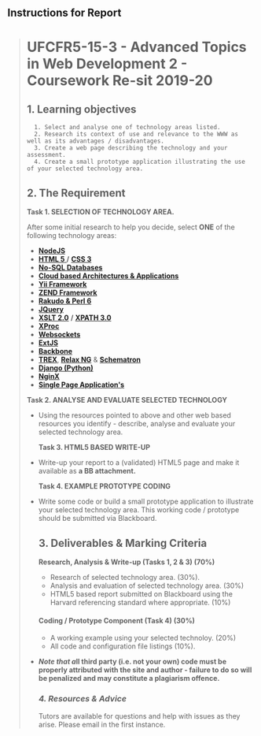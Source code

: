 ## Instructions for Report

> # UFCFR5-15-3 - Advanced Topics in Web Development 2 - Coursework Re-sit 2019-20
>
> ## 1. Learning objectives
>
>       1. Select and analyse one of technology areas listed.
>       2. Research its context of use and relevance to the WWW as well as its advantages / disadvantages.
>       3. Create a web page describing the technology and your assessment.
>       4. Create a small prototype application illustrating the use of your selected technology area.
>
>    ## 2. The Requirement
>
>    **Task 1. SELECTION OF TECHNOLOGY AREA.**
>
>    After some initial research to help you decide, select **ONE** of the following technology areas:
>
>    - [**NodeJS**](http://nodejs.org/)
>    - [**HTML 5** ](http://dev.w3.org/html5/spec/Overview.html)**/** [**CSS 3**](http://www.css3.info/)
>    - [**No-SQL Databases**](http://bigdata-madesimple.com/18-free-and-widely-used-open-source-nosql-databases/)
>    - [**Cloud based Architectures & Applications**](http://en.wikipedia.org/wiki/Cloud_computing)
>    - [**Yii Framework**](http://www.yiiframework.com/)
>    - [**ZEND Framework**](http://framework.zend.com/)
>    - [**Rakudo & Perl 6**](http://rakudo.org/)
>    - [**JQuery**](http://jquery.com/)
>    - [**XSLT 2.0**](http://www.w3.org/TR/xslt20/) **/** [**XPATH 3.0**](http://www.w3.org/TR/xpath20)
>    - [**XProc**](http://xproc.org/)
>    - [**Websockets**](http://websocket.org/)
>    - [**ExtJS**](http://www.sencha.com/products/extjs/)
>    - [**Backbone**](http://documentcloud.github.com/backbone/)
>    - [**TREX**](http://www.thaiopensource.com/trex/), [**Relax NG**](http://relaxng.org/) & [**Schematron**](http://www.schematron.com/)
>    - [**Django (Python)**](http://www.djangoproject.com/)
>    - [**NginX**](http://wiki.nginx.org/Main)
>    - **[Single Page Application's](https://docs.microsoft.com/en-us/dotnet/architecture/modern-web-apps-azure/choose-between-traditional-web-and-single-page-apps)**
>
>    **Task 2. ANALYSE AND EVALUATE SELECTED TECHNOLOGY**
>
> * Using the resources pointed to above and other web based resources you identify - describe, analyse and evaluate your selected technology area.
>
>    **Task 3. HTML5 BASED WRITE-UP**
>
> * Write-up your report to a (validated) HTML5 page and make it available as **a BB attachment.** 
>
>    **Task 4. EXAMPLE PROTOTYPE CODING**
>
> * Write some code or build a small prototype application to illustrate your selected technology area. This working code / prototype should be submitted via Blackboard.
>
>    ## 3. Deliverables & Marking Criteria
>
>    **Research, Analysis & Write-up (Tasks 1, 2 & 3) (70%)**
>
>    - Research of selected technology area. (30%).
>    - Analysis and evaluation of selected technology area. (30%)
>    - HTML5 based report submitted on Blackboard using the Harvard referencing standard where appropriate. (10%)
>
>    #### Coding / Prototype Component (Task 4) (30%)
>
>    - A working example using your selected technoloy. (20%)
>    - All code and configuration file listings (10%).
>
> * ***Note that a*****ll third party (i.e. not your own) code must be properly attributed with the site and author - failure to do so will be penalized and may constitute a plagiarism offence.**
>
>    ### *4. Resources & Advice*
>
>    Tutors are available for questions and help with issues as they arise. Please email in the first instance.